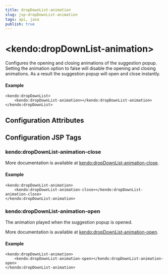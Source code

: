 ```yaml
---
title: dropDownList-animation
slug: jsp-dropDownList-animation
tags: api, java
publish: true
---
```


# \<kendo:dropDownList-animation\>

Configures the opening and closing animations of the suggestion popup. Setting the animation option to false will disable the opening and closing animations. As a result the suggestion popup will open and close instantly.

#### Example
    <kendo:dropDownList>
        <kendo:dropDownList-animation></kendo:dropDownList-animation>
    </kendo:dropDownList>

## Configuration Attributes


##  Configuration JSP Tags

### kendo:dropDownList-animation-close



More documentation is available at [kendo:dropDownList-animation-close](dropdownlist/animation-close).

#### Example

    <kendo:dropDownList-animation>
        <kendo:dropDownList-animation-close></kendo:dropDownList-animation-close>
    </kendo:dropDownList-animation>

### kendo:dropDownList-animation-open

The animation played when the suggestion popup is opened.

More documentation is available at [kendo:dropDownList-animation-open](dropdownlist/animation-open).

#### Example

    <kendo:dropDownList-animation>
        <kendo:dropDownList-animation-open></kendo:dropDownList-animation-open>
    </kendo:dropDownList-animation>

